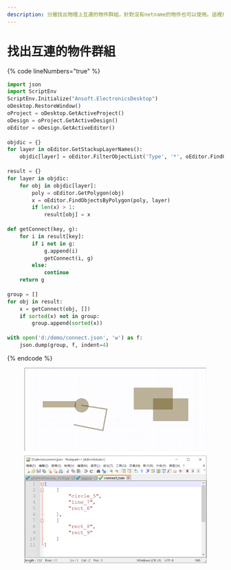 ```yaml
---
description: 分層找出物理上互連的物件群組，針對沒有netname的物件也可以使用。這裡用到遞迴的函數。
---
```


# 找出互連的物件群組

{% code lineNumbers="true" %}
```python
import json
import ScriptEnv
ScriptEnv.Initialize("Ansoft.ElectronicsDesktop")
oDesktop.RestoreWindow()
oProject = oDesktop.GetActiveProject()
oDesign = oProject.GetActiveDesign()
oEditor = oDesign.GetActiveEditor()

objdic = {}
for layer in oEditor.GetStackupLayerNames():
    objdic[layer] = oEditor.FilterObjectList('Type', '*', oEditor.FindObjects('Layer', layer))

result = {}
for layer in objdic:
    for obj in objdic[layer]:
        poly = oEditor.GetPolygon(obj)
        x = oEditor.FindObjectsByPolygon(poly, layer)
        if len(x) > 1:
            result[obj] = x

def getConnect(key, g):
    for i in result[key]:
        if i not in g:
            g.append(i)
            getConnect(i, g)
        else:
            continue
    return g

group = []
for obj in result:
    x = getConnect(obj, [])
    if sorted(x) not in group:
        group.append(sorted(x))

with open('d:/demo/connect.json', 'w') as f:
    json.dump(group, f, indent=4)
```
{% endcode %}

<figure><img src="../../.gitbook/assets/image (31).png" alt=""><figcaption></figcaption></figure>
